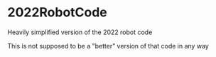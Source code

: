 # 2022RobotCode

Heavily simplified version of the 2022 robot code

This is not supposed to be a "better" version of that code in any way
